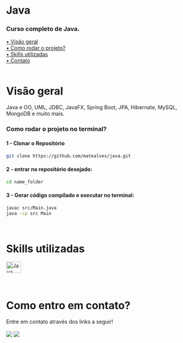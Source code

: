 # Java

### Curso completo de Java.

[• Visão geral](#review)<br>
[• Como rodar o projeto?](#start)<br>
[• Skills utilizadas](#leng)<br>
[• Contato](#contato)<br>
<br>

<p id="review"></p>

# Visão geral

Java e OO, UML, JDBC, JavaFX, Spring Boot, JPA, Hibernate, MySQL, MongoDB e muito mais.
<br>

<!-- #### [Deploy do projeto (preview)](link)<br><br> -->

<p id="start"></p>

### Como rodar o projeto no terminal?

#### 1 - Clonar o Repositório

```sh
git clone https://github.com/matealves/java.git
```

#### 2 - entrar no repositório desejado:

```sh
cd name_folder
```

#### 3 - Gerar código compilado e executar no terminal:

```sh
javac src/Main.java
java -cp src Main
```

<br>

<p id="leng"></p>

# Skills utilizadas

<p>
  <img align="center" title="Java" height="30" width="40" src="https://cdn.jsdelivr.net/gh/devicons/devicon/icons/java/java-original.svg">
  <!-- <img align="center" title="NextJS" height="30" width="40" src="https://cdn.jsdelivr.net/gh/devicons/devicon@latest/icons/nextjs/nextjs-original.svg">
  <img align="center" title="TypeScript" height="30" width="40" src="https://cdn.jsdelivr.net/gh/devicons/devicon/icons/typescript/typescript-original.svg">
  <img align="center" title="Docker" height="40" width="40" src="https://cdn.jsdelivr.net/gh/devicons/devicon/icons/docker/docker-original.svg">
  <img align="center" title="Cypress" height="30" width="40" src="https://cdn.jsdelivr.net/gh/devicons/devicon@latest/icons/cypressio/cypressio-original.svg"> -->
</p>

<br>

<p id="contato"></p>

# Como entro em contato?

Entre em contato através dos links a seguir!
<br>
<br>
<a href="https://www.linkedin.com/in/mateusalvesds/" target="_blank"><img src="https://img.shields.io/badge/-LinkedIn-%230077B5?style=for-the-badge&logo=linkedin&logoColor=white" target="_blank"></a>
<a href = "mailto:contatomateusalves@hotmail.com"><img src="https://img.shields.io/badge/Microsoft_Outlook-0078D4?style=for-the-badge&logo=microsoft-outlook&logoColor=white" target="_blank"></a>

</p>
<br>

